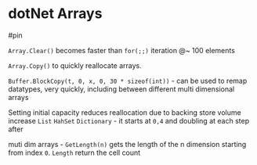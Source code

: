 # dotNet Arrays

#pin

`Array.Clear()` becomes faster than `for(;;)` iteration @~ 100 elements

`Array.Copy()` to quickly reallocate arrays.

`Buffer.BlockCopy(t, 0, x, 0, 30 * sizeof(int))` - can be used to remap datatypes, very quickly, including between different multi dimensional arrays

Setting initial capacity reduces reallocation due to backing store volume increase `List` `HahSet` `Dictionary` - it starts at `0,4` and doubling at each step after

muti dim arrays - `GetLength(n)` gets the length of the n dimension starting from index `0`. `Length` return the cell count
